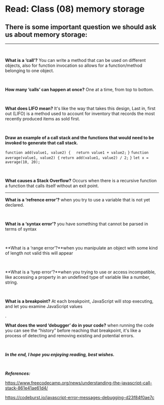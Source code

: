 # Read: Class (08) memory storage

## There is some important question we should ask us about memory storage:

---
<br>

**What is a ‘call’?** You can write a method that can be used on different objects, also for function invocation so allows for a function/method belonging to one object.

<br>

**How many ‘calls’ can happen at once?** One at a time, from top to bottom.

<br>

**What does LIFO mean?** It's like the way that takes this design, Last in, first out (LIFO) is a method used to account for inventory that records the most recently produced items as sold first.

<br>

**Draw an example of a call stack and the functions that would need to be invoked to generate that call stack.**

 `function add(value1, value2) {`
    `  return value1 + value2;`
    `}`
    `function average(value1, value2) {`
      `return add(value1, value2) / 2;`
    `}`
    `let x = average(10, 20);`

<br>

**What causes a Stack Overflow?** Occurs when there is a recursive function a function that calls itself without an exit point.

---

**What is a ‘refrence error’?** when you try to use a variable that is not yet declared.

<br>

**What is a ‘syntax error’?** you have something that cannot be parsed in terms of syntax

<br>

**What is a ‘range error’?**when you manipulate an object with some kind of length not valid this will appear

<br>

**What is a ‘tyep error’?**when you trying to use or access incompatible, like accessing a property in an undefined type of variable like a number, string.

<br>

**What is a breakpoint?** At each breakpoint, JavaScript will stop executing, and let you examine JavaScript values

.<br>

**What does the word ‘debugger’ do in your code?** when running the code you can see the “history” before reaching that breakpoint, it's like a process of detecting and removing existing and potential errors.

<br>

_**In the end, I hope you enjoying reading, best wishes.**_

<br>

_**References:**_

<https://www.freecodecamp.org/news/understanding-the-javascript-call-stack-861e41ae61d4/>

<https://codeburst.io/javascript-error-messages-debugging-d23f84f0ae7c>